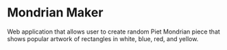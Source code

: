 # Mondrian Maker

Web application that allows user to create random Piet Mondrian piece that shows popular artwork of rectangles in white, blue, red, and yellow.